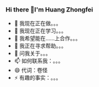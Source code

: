 ### Hi there 👋I'm Huang Zhongfei

- 🔭 我现在正在做。。。
- 🌱 我现在正在学习。。。
- 👯 我希望能在……上合作。。。
- 🤔 我正在寻求帮助。。。
- 💬 问我关于。。。
- 📫 如何联系我：。。。
- 😄 代词：卷怪
- ⚡ 有趣的事实：。。。
